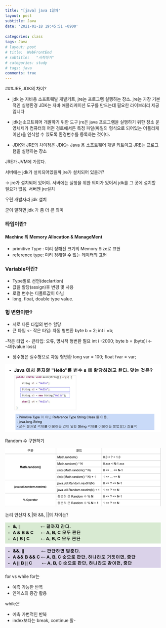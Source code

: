 ```yaml
---
title: "[java] java 1일차"
layout: post
subtitle: Java
date: '2021-01-18 19:45:51 +0900'

categories: class
tags: Java
# layout: post
# title:  WebFrontEnd
# subtitle:   "시작하기"
# categories: study
# tags: java
comments: true
---
```


###JRE,JDK의 차이?


 - jdk 는 자바용 소프트웨발 개발키트, jre는 프로그램 실행하는 장소.
jre는 가장 기본적인 실행환경 JDK는 자바 애플리케이션 도구를 만드는데 필요한 라이브러리 제공입니다

 - jdk는소프트웨어 개발하기 위한 도구 jre은 java 프로그램을 실행하기 위한 장소
운영체제가 컴퓨터의 어떤 경로에서든 특정 파일(파일의 형식으로 되어있는 어플리케이션)을 인식할 수 있도록 환경변수를 등록하는 것이다.
- JDK와 JRE의 차이점은 JDK는 Java 용 소프트웨어 개발 키트이고 JRE는 프로그램을 실행하는 장소


JRE가 JVM에 가깝다.

서버에는 jdk가 설치되어있을까 jre가 설치되어 있을까?

→ jre가 설치되어 있어야. 서버에는 실행을 위한 의미가 있어서 jdk를 그 곳에 설치할 필요가 없음.
서버엔 jre설치

우린 개발자라 jdk 설치

굳이 말하면 jdk 가 좀 더 큰 의미


### 타입이란?
#### Machine 의 Memory Allocation & ManageMent
- primitive Type : 미리 정해진 크기의 Memory Size로 표현
- reference type: 미리 정해질 수 없는 데이터의 표현


### Variable이란?

- Type별로 선언(declartion)
- 값을 할당(assign)후 변경 및 사용
- 로컬 변수는 디폴트값이 아님
- long, float, double type value.

### 형 변환이란?

- 서로 다른 타입의 변수 할당
- 큰 타입 <- 작은 타입: 자동 형변환
byte b = 2;
int i =b;

-작은 타입 <- 큰타입: 오류, 명시적 형변환 필요
int i -2000;
byte b = (byte)i <- -49(value loss)

- 정수형은 실수형으로 자동 형변환
long var = 100;
float fvar = var;


![20210304_115944](/assets/20210304_115944.png)

Random 수 구현하기

![20210304_120030](/assets/20210304_120030.png)


논리 연산자 &,|와 &&, ||의 차이는?

![20210304_120054](/assets/20210304_120054.png)



for vs while
for는

- 예측 가능한 반복
- 인덱스의 증감 활용

 while은
 - 예측 가변적인 반복
 - index보다는 break, continue 활-

